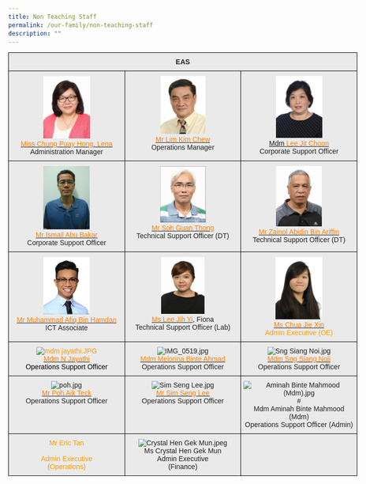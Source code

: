 ```yaml
---
title: Non Teaching Staff
permalink: /our-family/non-teaching-staff
description: ""
---
```

<style type="text/css">
.tg  {border-collapse:collapse;border-spacing:0;}
.tg td{border-color:black;border-style:solid;border-width:1px;font-family:Arial, sans-serif;font-size:14px;
  overflow:hidden;padding:10px 5px;word-break:normal;}
.tg th{border-color:black;border-style:solid;border-width:1px;font-family:Arial, sans-serif;font-size:14px;
  font-weight:normal;overflow:hidden;padding:10px 5px;word-break:normal;}
.tg .tg-n4qt{background-color:#EAEAEA;color:#222;font-weight:bold;text-align:center;vertical-align:top}
.tg .tg-ii8k{background-color:#EAEAEA;color:#222;text-align:center;vertical-align:top}
.tg .tg-grxz{background-color:#EAEAEA;color:#F90;text-align:center;vertical-align:top}
</style>
<table class="tg" style="undefined;table-layout: fixed; width: 708px">
<colgroup>
<col style="width: 236px">
<col style="width: 236px">
<col style="width: 236px">
</colgroup>
<thead>
  <tr>
    <th class="tg-n4qt" colspan="3">EAS</th>
  </tr>
</thead>
<tbody>
  <tr>
    <td class="tg-ii8k"><img src="/images/miss%20lena%20chung.jpeg" alt="miss lena chung.JPG" width="95" height="126"><br><a href="mailto:Lena_CHUNG@schools.gov.sg" target="_blank" rel="noopener noreferrer"><span style="text-decoration:none;color:#FF7E00">Miss Chung Puay Hong, Lena </span></a><br><span style="background-color:#EAEAEA">Administration Manager</span></td>
    <td class="tg-ii8k"><img src="/images/eas%20staff%202.jpg" alt="2.jpg" width="91" height="117"><br><a href="mailto:lim_kim_chew@moe.edu.sg" target="_blank" rel="noopener noreferrer"><span style="color:#FF7E00">Mr Lim Kim Chew</span></a><br>Operations Manager</td>
    <td class="tg-ii8k"><img src="/images/IMG_0540.jpg" alt="IMG_0540.jpg" width="94" height="125"><br><a href="mailto:Lee_Jit_Choon@moe.edu.sg" target="_blank" rel="noopener noreferrer">Mdm </a><a href="mailto:Lee_Jit_Choon@moe.edu.sg" target="_blank" rel="noopener noreferrer"><span style="color:#FF7E00">Lee Jit Choon</span></a><br><span style="color:#222">Corporate Support Officer </span></td>
  </tr>
  <tr>
    <td class="tg-ii8k"><img src="/images/Updated%20(Ismail).jpeg" alt="Updated (Ismail).JPG" width="94" height="128"><br><a href="mailto:ismail_abu_bakar@schools.gov.sg" target="_blank" rel="noopener noreferrer"><span style="text-decoration:none;color:#FF7E00">Mr Ismail Abu Bakar</span></a><br><span style="color:#222">Corporate Support Officer</span></td>
    <td class="tg-ii8k"><img src="/images/mr%20soh.jpg" alt="mr soh.jpg" width="93" height="114"><br><a href="mailto:soh_guan_thong@moe.edu.sg" target="_blank" rel="noopener noreferrer"><span style="text-decoration:none;color:#FF7E00">M</span></a><a href="mailto:soh_guan_thong@moe.edu.sg" target="_blank" rel="noopener noreferrer"><span style="color:#FF7E00">r Soh Guan Thong </span></a>  <br>Technical Support Officer (DT) <span style="color:#222;background-color:#EAEAEA"> </span></td>
    <td class="tg-ii8k"><img src="/images/mr%20zainol%20abidin%20b%20ariffin.jpeg" alt="mr zainol abidin b ariffin.JPG" width="93" height="122"><br><a href="mailto:zainol_abidin_ariffin@moe.edu.sg" target="_blank" rel="noopener noreferrer"><span style="text-decoration:none;color:#FF7E00">Mr Zainol Abidin Bin Ariffin </span></a><br>Technical Support Officer (DT)</td>
  </tr>
  <tr>
    <td class="tg-ii8k"><img src="/images/afiq.jpg" alt="afiq.jpg" width="94" height="116"><br><a href="mailto:muhammad_afiq_hamdan@schools.gov.sg" target="_blank" rel="noopener noreferrer"><span style="color:#FF7E00">Mr Muhammad Afiq Bin Hamdan</span></a> <br>ICT Associate</td>
    <td class="tg-ii8k"><img src="/images/ms%20fiona%20lee%20jih%20yin.jpeg" alt="ms fiona lee jih yin.JPG" width="88" height="115"><br><a href="mailto:fiona_lee_jih_yin@moe.edu.sg" target="_blank" rel="noopener noreferrer"><span style="text-decoration:none;color:#FF7E00">Ms Lee Jih Yi</span></a>, Fiona<br>Technical Support Officer (Lab)</td>
    <td class="tg-grxz"><img src="/images/IMG_0061.jpg" alt="IMG_0061.jpg" width="95" height="126"><br><a href="mailto:chua_jie_xin@schools.gov.sg" target="_blank" rel="noopener noreferrer"><span style="text-decoration:none;color:#FF7E00">Ms Chua Jie Xin</span></a><br>Admin Executive (OE)</td>
  </tr>
  <tr>
    <td class="tg-grxz"><img src="https://christchurchsec.moe.edu.sg/qql/slot/u533/our%20family/non-teaching%20staff/EAS/mdm%20jayathi.JPG" alt="mdm jayathi.JPG" width="91" height="121"><br><a href="mailto:n_jayathi@moe.edu.sg" target="_blank" rel="noopener noreferrer"><span style="text-decoration:none;color:#FF7E00">Mdm N Jayathi</span></a><br><span style="color:#000">Operations Support Officer</span></td>
    <td class="tg-ii8k"><img src="https://christchurchsec.moe.edu.sg/qql/slot/u533/our%20family/non-teaching%20staff/EAS/2019/IMG_0519.jpg" alt="IMG_0519.jpg" width="90" height="119"><br><a href="mailto:melorina_ahmad@moe.edu.sg" target="_blank" rel="noopener noreferrer"><span style="text-decoration:none;color:#FF7E00">Mdm Melorina Binte Ahmad</span></a><br><span style="color:#222;background-color:#EAEAEA">Operations Support Officer  </span></td>
    <td class="tg-ii8k"><img src="https://christchurchsec.moe.edu.sg/qql/slot/u533/our%20family/non-teaching%20staff/EAS/Sng%20Siang%20Noi.jpg" alt="Sng Siang Noi.jpg" width="94" height="124"><br><a href="mailto:sng_siang_noi@moe.edu.sg" target="_blank" rel="noopener noreferrer"><span style="color:#FF7E00">Mdm Sng Siang Noii</span></a><br>Operations Support Officer </td>
  </tr>
  <tr>
    <td class="tg-ii8k"><img src="https://christchurchsec.moe.edu.sg/qql/slot/u690/Staff/poh.jpg" alt="poh.jpg" width="93" height="124"><br><a href="mailto:poh_aik_teck@moe.edu.sg" target="_blank" rel="noopener noreferrer"><span style="text-decoration:none;color:#FF7E00">Mr Poh Aik Teck</span></a><a href="mailto:poh_aik_teck@moe.edu.sg" target="_blank" rel="noopener noreferrer"> </a> <br><span style="color:#222;background-color:#EAEAEA">Operations Support Officer   </span></td>
    <td class="tg-ii8k"><img src="https://christchurchsec.moe.edu.sg/qql/slot/u533/our%20family/non-teaching%20staff/EAS/Sim%20Seng%20Lee.jpg" alt="Sim Seng Lee.jpg" width="93" height="123"><br><a href="mailto:sim_seng_lee@moe.edu.sg" target="_blank" rel="noopener noreferrer"><span style="color:#FF7E00">Mr Sim Seng Lee</span></a><br>Operations Support Officer <br></td>
    <td class="tg-ii8k"><img src="https://christchurchsec.moe.edu.sg/qql/slot/u533/our%20family/non-teaching%20staff/EAS/2019/Aminah%20Binte%20Mahmood%20(Mdm).jpg" alt="Aminah Binte Mahmood (Mdm).jpg" width="96" height="127"># <br>Mdm Aminah Binte Mahmood (Mdm)<br>Operations Support Officer (Admin)<br></td>
  </tr>
  <tr>
    <td class="tg-grxz"><span style="color:#F90">Mr Eric Tan</span><br><br>Admin Executive<br>(Operations)<br></td>
    <td class="tg-ii8k"><img src="https://christchurchsec.moe.edu.sg/qql/slot/u533/our%20family/non-teaching%20staff/EAS/2022/Crystal%20Hen%20Gek%20Mun.jpeg" alt="Crystal Hen Gek Mun.jpeg" width="94" height="120"><br>Ms Crystal Hen Gek Mun<br>Admin Executive<br>(Finance)</td>
    <td class="tg-ii8k"></td>
  </tr>
</tbody>
</table>